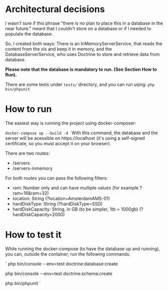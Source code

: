 # Architectural decisions

I wasn't sure if this phrase "there is no plan to place this in a database in the near future."
meant that I couldn't store on a database or if I needed to populate the database.

So, I created both ways: There is an InMemoryServerService, that reads the content
from the xls and keep it in memory, and the DatabaseServerService, who uses
Doctrine to store and retrieve data from database.

**Please note that the database is mandatory to run. (See Section How to Run).**

There are some tests under `tests/` directory, and you can run using:
`php bin/phpunit`

# How to run

The easiest way is running the project using docker-composer:

`docker-compose up --build -d
`
With this command, the database and the server will be acessible on https://localhost (it's using a
self-signed certificate, so you must accept it on your browser).

There are two routes:
- /servers
- /servers-inmemory

For both routes you can pass the following filters:

- ram: Number only and can have multiple values (for example ?ram=16&ram=32)
- location: String (?location=AmsterdamAMS-01)
- hardDiskType: String (?hardDiskType=SSD)
- hardDiskCapacity: String, in GB (to be simpler, 1tb = 1000gb) (?hardDiskCapacity=2000)

# How to test it

While running the docker-compose (to have the database up and running), you can,
outside the container, run the following commands:

`
php bin/console --env=test doctrine:database:create

php bin/console --env=test doctrine:schema:create

php bin/phpunit 
`